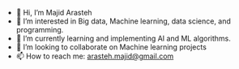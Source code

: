 - 👋 Hi, I’m Majid Arasteh
- 👀 I’m interested in Big data, Machine learning, data science, and programming.
- 🌱 I’m currently learning and implementing AI and ML algorithms.
- 💞️ I’m looking to collaborate on Machine learning projects
- 📫 How to reach me: arasteh.majid@gmail.com

<!---
majidarasteh/majidarasteh is a ✨ special ✨ repository because its `README.md` (this file) appears on your GitHub profile.
You can click the Preview link to take a look at your changes.
--->
